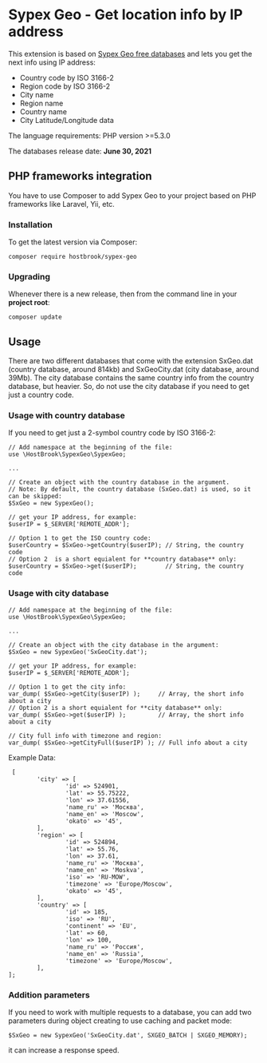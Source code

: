 # Sypex Geo - Get location info by IP address

This extension is based on [Sypex Geo free databases](https://sypexgeo.net/) and lets you get the next info using IP address:
- Country code by ISO 3166-2
- Region code by ISO 3166-2
- City name
- Region name
- Country name
- City Latitude/Longitude data

The language requirements: PHP version >=5.3.0

The databases release date:  **June 30, 2021**

## PHP frameworks integration

You have to use Composer to add Sypex Geo to your project based on PHP frameworks like Laravel, Yii, etc.

### Installation

To get the latest version via Composer:
```shell
composer require hostbrook/sypex-geo
```

### Upgrading

Whenever there is a new release, then from the command line in your **project root**:

```shell
composer update
```

## Usage

There are two different databases that come with the extension SxGeo.dat (country database, around 814kb) and SxGeoCity.dat (city database, around 39Mb).
The city database contains the same country info from the country database, but heavier. So, do not use the city database if you need to get just a country code.

### Usage with country database

If you need to get just a 2-symbol country code by ISO 3166-2:

```shell
// Add namespace at the beginning of the file:
use \HostBrook\SypexGeo\SypexGeo;

...

// Create an object with the country database in the argument.
// Note: By default, the country database (SxGeo.dat) is used, so it can be skipped:
$SxGeo = new SypexGeo();

// get your IP address, for example:
$userIP = $_SERVER['REMOTE_ADDR'];

// Option 1 to get the ISO country code:
$userCountry = $SxGeo->getCountry($userIP); // String, the country code
// Option 2  is a short equialent for **country database** only:
$userCountry = $SxGeo->get($userIP);        // String, the country code

```

### Usage with city database

```shell
// Add namespace at the beginning of the file:
use \HostBrook\SypexGeo\SypexGeo;

...

// Create an object with the city database in the argument:
$SxGeo = new SypexGeo('SxGeoCity.dat');

// get your IP address, for example:
$userIP = $_SERVER['REMOTE_ADDR'];

// Option 1 to get the city info:
var_dump( $SxGeo->getCity($userIP) );     // Array, the short info about a city
// Option 2 is a short equialent for **city database** only:
var_dump( $SxGeo->get($userIP) );         // Array, the short info about a city

// City full info with timezone and region:
var_dump( $SxGeo->getCityFull($userIP) ); // Full info about a city

```

Example Data:

```shell
 [
		'city' => [
				'id' => 524901,
				'lat' => 55.75222,
				'lon' => 37.61556,
				'name_ru' => 'Москва',
				'name_en' => 'Moscow',
				'okato' => '45',
		],
		'region' => [
				'id' => 524894,
				'lat' => 55.76,
				'lon' => 37.61,
				'name_ru' => 'Москва',
				'name_en' => 'Moskva',
				'iso' => 'RU-MOW',
				'timezone' => 'Europe/Moscow',
				'okato' => '45',
		],
		'country' => [
				'id' => 185,
				'iso' => 'RU',
				'continent' => 'EU',
				'lat' => 60,
				'lon' => 100,
				'name_ru' => 'Россия',
				'name_en' => 'Russia',
				'timezone' => 'Europe/Moscow',
		],
];

```

### Addition parameters

If you need to work with multiple requests to a database, you can add two parameters during object creating to use caching and packet mode:

```shell
$SxGeo = new SypexGeo('SxGeoCity.dat', SXGEO_BATCH | SXGEO_MEMORY);
```

it can increase a response speed.
